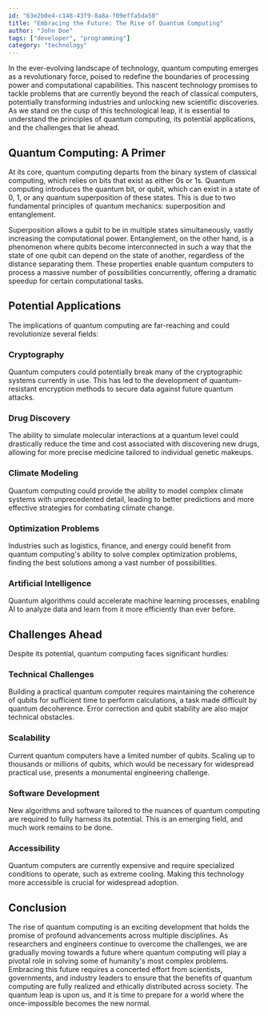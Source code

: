 ```yaml
---
id: "63e2b0e4-c148-43f9-8a8a-f09effa5da50"
title: "Embracing the Future: The Rise of Quantum Computing"
author: "John Doe"
tags: ["developer", "programming"]
category: "technology"
---
```


In the ever-evolving landscape of technology, quantum computing emerges as a revolutionary force, poised to redefine the boundaries of processing power and computational capabilities. This nascent technology promises to tackle problems that are currently beyond the reach of classical computers, potentially transforming industries and unlocking new scientific discoveries. As we stand on the cusp of this technological leap, it is essential to understand the principles of quantum computing, its potential applications, and the challenges that lie ahead.

## Quantum Computing: A Primer

At its core, quantum computing departs from the binary system of classical computing, which relies on bits that exist as either 0s or 1s. Quantum computing introduces the quantum bit, or qubit, which can exist in a state of 0, 1, or any quantum superposition of these states. This is due to two fundamental principles of quantum mechanics: superposition and entanglement.

Superposition allows a qubit to be in multiple states simultaneously, vastly increasing the computational power. Entanglement, on the other hand, is a phenomenon where qubits become interconnected in such a way that the state of one qubit can depend on the state of another, regardless of the distance separating them. These properties enable quantum computers to process a massive number of possibilities concurrently, offering a dramatic speedup for certain computational tasks.

## Potential Applications

The implications of quantum computing are far-reaching and could revolutionize several fields:

### Cryptography

Quantum computers could potentially break many of the cryptographic systems currently in use. This has led to the development of quantum-resistant encryption methods to secure data against future quantum attacks.

### Drug Discovery

The ability to simulate molecular interactions at a quantum level could drastically reduce the time and cost associated with discovering new drugs, allowing for more precise medicine tailored to individual genetic makeups.

### Climate Modeling

Quantum computing could provide the ability to model complex climate systems with unprecedented detail, leading to better predictions and more effective strategies for combating climate change.

### Optimization Problems

Industries such as logistics, finance, and energy could benefit from quantum computing's ability to solve complex optimization problems, finding the best solutions among a vast number of possibilities.

### Artificial Intelligence

Quantum algorithms could accelerate machine learning processes, enabling AI to analyze data and learn from it more efficiently than ever before.

## Challenges Ahead

Despite its potential, quantum computing faces significant hurdles:

### Technical Challenges

Building a practical quantum computer requires maintaining the coherence of qubits for sufficient time to perform calculations, a task made difficult by quantum decoherence. Error correction and qubit stability are also major technical obstacles.

### Scalability

Current quantum computers have a limited number of qubits. Scaling up to thousands or millions of qubits, which would be necessary for widespread practical use, presents a monumental engineering challenge.

### Software Development

New algorithms and software tailored to the nuances of quantum computing are required to fully harness its potential. This is an emerging field, and much work remains to be done.

### Accessibility

Quantum computers are currently expensive and require specialized conditions to operate, such as extreme cooling. Making this technology more accessible is crucial for widespread adoption.

## Conclusion

The rise of quantum computing is an exciting development that holds the promise of profound advancements across multiple disciplines. As researchers and engineers continue to overcome the challenges, we are gradually moving towards a future where quantum computing will play a pivotal role in solving some of humanity's most complex problems. Embracing this future requires a concerted effort from scientists, governments, and industry leaders to ensure that the benefits of quantum computing are fully realized and ethically distributed across society. The quantum leap is upon us, and it is time to prepare for a world where the once-impossible becomes the new normal.
